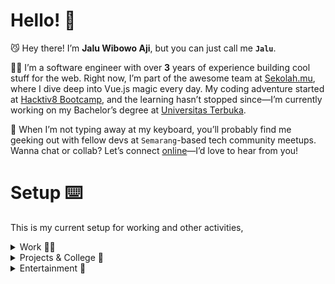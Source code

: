 # Hello! 👋

😼 Hey there! I’m **Jalu Wibowo Aji**, but you can just call me **`Jalu`**.

🧑‍💻 I’m a software engineer with over **3** years of experience building cool stuff for the web. Right now, I’m part of the awesome team at [Sekolah.mu](https://sekolah.mu), where I dive deep into Vue.js magic every day. My coding adventure started at [Hacktiv8 Bootcamp](https://www.hacktiv8.com/), and the learning hasn’t stopped since—I’m currently working on my Bachelor’s degree at [Universitas Terbuka](https://www.ut.ac.id/en/).

🤝 When I’m not typing away at my keyboard, you’ll probably find me geeking out with fellow devs at `Semarang`-based tech community meetups. Wanna chat or collab? Let’s connect [online](/#contactme)—I’d love to hear from you!

# Setup ⌨️

This is my current setup for working and other activities,

<details>
  <summary>Work 🧙‍♂️</summary>
  <div class="mb-2"></div>

- MacBook Pro M1 13"
</details>

<details>
  <summary>Projects & College 🚀</summary>
  <div class="mb-2"></div>

- Acer K243Y Monitor LCD
- Keychron K2 Keyboard (Brown Key)
- Logitech M350 Peeble Mouse
- Custom PC Build (Intel Core i5 12400, 16GB DDR5 RAM, 500GB SSD + 1TB HDD)
</details>

<details>
  <summary>Entertainment 🎠</summary>
  <div class="mb-2"></div>

- Nintendo Switch (v2)
- Amazon Kindle Paperwhite (10th gen)
</details>
